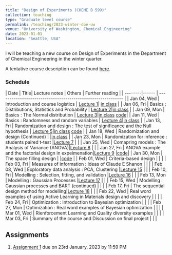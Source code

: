 ```yaml
---
title: "Design of Experiments (CHEME B 599)"
collection: teaching
type: "Graduate level course"
permalink: /teaching/2023-winter-doe-uw
venue: "University of Washington, Chemical Engineering"
date: 2023-01-01
location: "Seattle, USA"
---
```



I will be teaching a new course on Design of Experiments in the Department of Chemical Engineering in the winter quarter. 

A tentative course description can be found [here](http://kiranvad.github.io/files/teaching/DOE/course_description.pdf). 

### Schedule

| Date | Title|  Lecture notes | Others | Further reading |
| --------|------ | ------------------------------------------------------------ |
| Jan 04, Wed    | Introduction and course logistics   | [Lecture 1](http://kiranvad.github.io/files/teaching/DOE/lec01.pdf)| [in class](http://kiranvad.github.io/files/teaching/DOE/handwritten/Lec01.pdf) |
| Jan 06, Fri    | Basics : Distributions, Statistics and Probability   | [Lecture 2](http://kiranvad.github.io/files/teaching/DOE/lec02.pdf)|[in class](http://kiranvad.github.io/files/teaching/DOE/handwritten/Lec02.pdf) |
| Jan 09, Mon    | Basics : The Normal distribution   | [Lecture 3](http://kiranvad.github.io/files/teaching/DOE/lec03.pdf)|[in class](http://kiranvad.github.io/files/teaching/DOE/handwritten/Lec03.pdf)   [code](https://github.com/kiranvad/DOE/blob/master/Lecture%2003.ipynb)|
| Jan 11, Wed    | Basics : Randomness and random variables   | [Lecture 4](http://kiranvad.github.io/files/teaching/DOE/lec04.pdf)|[in class](http://kiranvad.github.io/files/teaching/DOE/handwritten/Lec04.pdf) |
| Jan 13, Fri    | Randomization and design : The test of significance and the Null hypothesis | [Lecture 5](http://kiranvad.github.io/files/teaching/DOE/lec05.pdf)|[in class](http://kiranvad.github.io/files/teaching/DOE/handwritten/Lec05.pdf)   [code](https://github.com/kiranvad/DOE/blob/master/Lecture%2005.ipynb) |
| Jan 18, Wed    | Randomization and design (Continued)   | |[in class](http://kiranvad.github.io/files/teaching/DOE/handwritten/Lec06.pdf) |
| Jan 23, Mon    | Randomization for inference : students paired t-test   |[Lecture 7](http://kiranvad.github.io/files/teaching/DOE/lec07.pdf) | |
| Jan 25, Wed    | Comapring models :  The Analysis of Variance (ANOVA)|[Lecture 8](http://kiranvad.github.io/files/teaching/DOE/lec08.pdf) | |
| Jan 27, Fri    | ANOVA example and the factorial design in expeimenation|[Lecture 9](http://kiranvad.github.io/files/teaching/DOE/lec09.pdf) |[code](https://github.com/kiranvad/DOE/blob/master/Lecture%2009.ipynb)|
| Jan 30, Mon    | The space filling design   | |[code](https://github.com/kiranvad/DOE/blob/master/Lecture%2010.ipynb) |
| Feb 01, Wed    | Criteria-based design | | |
| Feb 03, Fri    | Measures of information : Ideas of Claude E Shanon   | | |
| Feb 08, Wed    | Exploratory data analysis : PCA, Clustering    |[Lecture 15](http://kiranvad.github.io/files/teaching/DOE/lec15.pdf) | |
| Feb 10, Fri    | Modelling : Selection, fitting, and validation |[Lecture 16](http://kiranvad.github.io/files/teaching/DOE/lec16.pdf)  | |
| Feb 13, Mon    | Modelling : Gaussian Processes   |[Lecture 17](http://kiranvad.github.io/files/teaching/DOE/lec17.pdf) | |
| Feb 15, Wed    | Modelling : Gaussian processes and BART (continued)   | | |
| Feb 17, Fri    | The sequential design method for modelling|[Lecture 18](http://kiranvad.github.io/files/teaching/DOE/lec18.pdf) | |
| Feb 22, Wed    | Real word examples of using Active Learning in Materials design and discovery  | | |
| Feb 24, Fri    | Optimization : Introduction to Bayesian optimization   | | |
| Feb 27, Mon    | Optimization : Real word examples of Bayesian optimization | | |
| Mar 01, Wed    | Rienforcement Learning and Quality diversity examples | | |
| Mar 03, Fri    | Summary of the course and Discussion on final project | | |

## Assignments

1. [Assignment 1](http://kiranvad.github.io/files/teaching/DOE/asg01.pdf) due on 23rd January, 2023 by 11:59 PM

